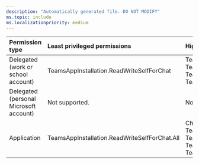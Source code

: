 ```yaml
---
description: "Automatically generated file. DO NOT MODIFY"
ms.topic: include
ms.localizationpriority: medium
---
```


|Permission type|Least privileged permissions|Higher privileged permissions|
|:---|:---|:---|
|Delegated (work or school account)|TeamsAppInstallation.ReadWriteSelfForChat|TeamsAppInstallation.ManageSelectedForChat, TeamsAppInstallation.ReadWriteAndConsentForChat, TeamsAppInstallation.ReadWriteAndConsentSelfForChat, TeamsAppInstallation.ReadWriteForChat|
|Delegated (personal Microsoft account)|Not supported.|Not supported.|
|Application|TeamsAppInstallation.ReadWriteSelfForChat.All|Chat.Manage.Chat, TeamsAppInstallation.ManageSelectedForChat.All, TeamsAppInstallation.ReadWriteAndConsentForChat.All, TeamsAppInstallation.ReadWriteAndConsentSelfForChat.All, TeamsAppInstallation.ReadWriteForChat.All|


